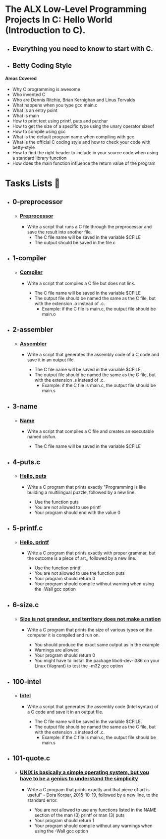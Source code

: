 # The ALX Low-Level Programming Projects In C: Hello World (Introduction to C).
* ## Everything you need to know to start with C.
* ## Betty Coding Style
#### Areas Covered
* Why C programming is awesome
* Who invented C
* Who are Dennis Ritchie, Brian Kernighan and Linus Torvalds
* What happens when you type gcc main.c
* What is an entry point
* What is main
* How to print text using printf, puts and putchar
* How to get the size of a specific type using the unary operator sizeof
* How to compile using gcc
* What is the default program name when compiling with gcc
* What is the official C coding style and how to check your code with betty-style
* How to find the right header to include in your source code when using a standard library function
* How does the main function influence the return value of the program

# Tasks Lists :page_with_curl:
* ## 0-preprocessor
    * ### [Preprocessor](./0-preprocessor)
        * Write a script that runs a C file through the preprocessor and save the result into another file.
            * The C file name will be saved in the variable $CFILE
            * The output should be saved in the file c
* ## 1-compiler
    * ### [Compiler](./1-compiler)
        * Write a script that compiles a C file but does not link.

            * The C file name will be saved in the variable $CFILE
            * The output file should be named the same as the C file, but with the extension .o instead of .c.
                * Example: if the C file is main.c, the output file should be main.o
* ## 2-assembler
    * ### [Assembler](./2-assembler)
        * Write a script that generates the assembly code of a C code and save it in an output file.

            * The C file name will be saved in the variable $CFILE
            * The output file should be named the same as the C file, but with the extension .s instead of .c.
                * Example: if the C file is main.c, the output file should be main.s
* ## 3-name
    * ### [Name](./3-name)
        * Write a script that compiles a C file and creates an executable named cisfun.

            * The C file name will be saved in the variable $CFILE
* ## 4-puts.c
    * ### [Hello, puts](./4-puts.c)
        * Write a C program that prints exactly "Programming is like building a multilingual puzzle, followed by a new line.

            * Use the function puts
            * You are not allowed to use printf
            * Your program should end with the value 0
* ## 5-printf.c
    * ### [Hello, printf](./5-printf.c)
        * Write a C program that prints exactly with proper grammar, but the outcome is a piece of art,, followed by a new line.

            * Use the function printf
            * You are not allowed to use the function puts
            * Your program should return 0
            * Your program should compile without warning when using the -Wall gcc option
* ## 6-size.c
    * ### [Size is not grandeur, and territory does not make a nation](./6-size.c)
        * Write a C program that prints the size of various types on the computer it is compiled and run on.

            * You should produce the exact same output as in the example
            * Warnings are allowed
            * Your program should return 0
            * You might have to install the package libc6-dev-i386 on your Linux (Vagrant) to test the -m32 gcc option
* ## 100-intel
    * ### [Intel](./100-intel)
        * Write a script that generates the assembly code (Intel syntax) of a C code and save it in an output file.

            * The C file name will be saved in the variable $CFILE.
            * The output file should be named the same as the C file, but with the extension .s instead of .c.
                * Example: if the C file is main.c, the output file should be main.s
* ## 101-quote.c
    * ### [UNIX is basically a simple operating system, but you have to be a genius to understand the simplicity](./101-quote.c)
        * Write a C program that prints exactly and that piece of art is useful" - Dora Korpar, 2015-10-19, followed by a new line, to the standard error.

            * You are not allowed to use any functions listed in the NAME section of the man (3) printf or man (3) puts
            * Your program should return 1
            * Your program should compile without any warnings when using the -Wall gcc option